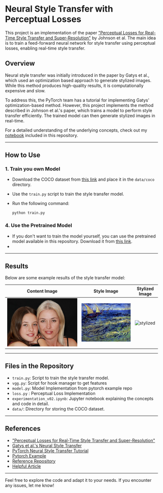 # Neural Style Transfer with Perceptual Losses

This project is an implementation of the paper ["Perceptual Losses for Real-Time Style Transfer and Super-Resolution"](https://arxiv.org/pdf/1603.08155) by Johnson et al. The main idea is to train a feed-forward neural network for style transfer using perceptual losses, enabling real-time style transfer.

## Overview

Neural style transfer was initially introduced in the paper by Gatys et al., which used an optimization based approach to generate stylized images. While this method produces high-quality results, it is computationally expensive and slow.

To address this, the PyTorch team has a tutorial for implementing Gatys' optimization-based method. However, this project implements the method described in Johnson et al.'s paper, which trains a model to perform style transfer efficiently. The trained model can then generate stylized images in real-time.

For a detailed understanding of the underlying concepts, check out my [notebook](https://github.com/emanalytic/Perceptual-Losses-Neural-Style-Transfer/blob/main/notebooks/experimentation_v02.ipynb) included in this repository.

---

## How to Use

### 1. Train you own Model
- Download the COCO dataset from [this link](https://cocodataset.org/#download) and place it in the `data/coco` directory.

- Use the `train.py` script to train the style transfer model.
- Run the following command:
  ```bash
  python train.py 
  ```

### 4. Use the Pretrained Model
- If you don't want to train the model yourself, you can use the pretrained model available in this repository. Download it from [this link](#).
- 
---

## Results

Below are some example results of the style transfer model:

| Content Image | Style Image | Stylized Image |
|---------------|-------------|----------------|
| ![Content](https://github.com/emanalytic/Perceptual-Losses-Neural-Style-Transfer/blob/main/data/content_dir/family-gc23518eae_640.jpg) | ![style](https://github.com/emanalytic/Perceptual-Losses-Neural-Style-Transfer/blob/main/data/Vincent_van_Gogh.png) | ![stylized](examples/stylized.jpg) |

---

## Files in the Repository

- `train.py`: Script to train the style transfer model.
- `vgg.py`: Script for hook manager to get features
- `model.py`: Model Implementation from pytorch example repo
- `loss.py` : Perceptual Loss Implementation
- `experimentation_v02.ipynb`: Jupyter notebook explaining the concepts and code in detail.
- `data/`: Directory for storing the COCO dataset.

---

## References

- ["Perceptual Losses for Real-Time Style Transfer and Super-Resolution"](https://arxiv.org/pdf/1603.08155)
- [Gatys et al.'s Neural Style Transfer](https://arxiv.org/pdf/1508.06576)
- [PyTorch Neural Style Transfer Tutorial](https://pytorch.org/tutorials/advanced/neural_style_tutorial.html)
- [Pytorch Example](https://github.com/pytorch/examples)
- [Reference Repository](https://github.com/francislata/Perceptual-Losses/tree/master)
- [Helpful Article](https://sh-tsang.medium.com/brief-review-perceptual-losses-for-real-time-style-transfer-and-super-resolution-ac4fd2658b8)
---

Feel free to explore the code and adapt it to your needs. If you encounter any issues, let me know!

